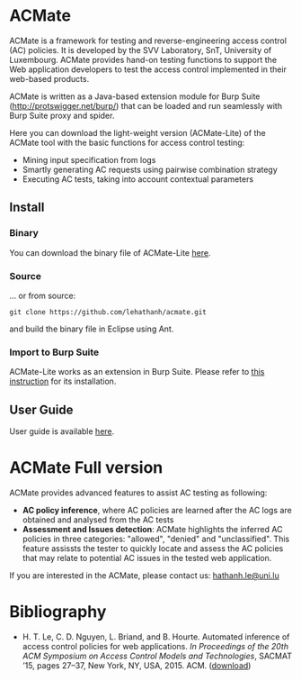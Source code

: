 # ACMate

ACMate is a framework for testing and reverse-engineering access control (AC) policies. It is developed by the SVV Laboratory, SnT, University of Luxembourg. ACMate provides hand-on testing functions to support the Web application developers to test the access control implemented in their web-based products.

ACMate is written as a Java-based extension module for Burp Suite (http://protswigger.net/burp/) that can be loaded and run seamlessly with Burp Suite proxy and spider. 

Here you can download the light-weight version (ACMate-Lite) of the ACMate tool with the basic functions for access control testing:
* Mining input specification from logs
* Smartly generating AC requests using pairwise combination strategy
* Executing AC tests, taking into account contextual parameters

## Install

### Binary 

You can download the binary file of ACMate-Lite <a href="https://github.com/lehathanh/acmate/blob/master/acmate-lite.jar">here</a>.

### Source

... or from source:
``` 
git clone https://github.com/lehathanh/acmate.git
```
and build the binary file in Eclipse using Ant.

### Import to Burp Suite

ACMate-Lite works as an extension in Burp Suite. Please refer to <a href="https://support.portswigger.net/customer/portal/articles/1965930-how-to-install-an-extension-in-burp-suite">this instruction</a> for its installation.

## User Guide

User guide is available <a href="https://github.com/lehathanh/acmate/blob/master/docs/ACMate-Lite%20Documentation%20Short.pdf">here</a>.

# ACMate Full version

ACMate provides advanced features to assist AC testing as following: 
* <b>AC policy inference</b>, where AC policies are learned after the AC logs are obtained and analysed from the AC tests
* <b>Assessment and Issues detection</b>: ACMate highlights the inferred AC policies in three categories: "allowed", "denied" and "unclassified". This feature assissts the tester to quickly locate and assess the AC policies that may relate to potential AC issues in the tested web application.

If you are interested in the ACMate, please contact us: <a href="mailto:hathanh.le@uni.lu?Subject=ACMate" target="_top">hathanh.le@uni.lu</a>

# Bibliography

* H. T. Le, C. D. Nguyen, L. Briand, and B. Hourte. Automated inference of access control policies for web applications. <i>In Proceedings of the 20th ACM Symposium on Access Control Models and Technologies</i>, SACMAT ’15, pages 27–37, New York, NY, USA, 2015. ACM. (<a href="https://publications.uni.lu/handle/10993/20786">download</a>)
